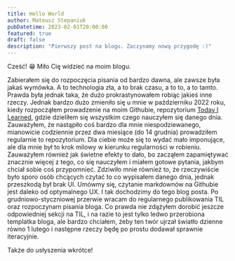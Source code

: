 ```yaml
---
title: Hello World
author: Mateusz Stepaniuk
pubDatetime: 2023-02-01T20:00:00
featured: true
draft: false
description: "Pierwszy post na blogu. Zaczynamy nową przygodę :)"
---
```


Cześć! 😁 Miło Cię widzieć na moim blogu. 

Zabierałem się do rozpoczęcia pisania od bardzo dawna, ale zawsze była jakaś wymówka.
A to technologia zła, a to brak czasu, a to to, a to tamto. Prawda była jednak taka, że dużo prokrastynowałem robiąc jakieś inne rzeczy. Jednak bardzo dużo zmieniło się u mnie w październiku 2022 roku, kiedy rozpocząłem prowadzenie na moim Githubie, repozytorium [Today I Learned](https://github.com/stepaniukm/today-i-learned), gdzie dzieliłem się wszystkim czego nauczyłem się danego dnia. Zauważyłem, że nastąpiło coś bardzo dla mnie niespodziewanego, mianowicie codziennie przez dwa miesiące (do 14 grudnia) prowadziłem regularnie to repozytorium. Dla ciebie może się to wydać mało imponujące, ale dla mnie był to krok milowy w kierunku regularności w robieniu. Zauważyłem również jak świetne efekty to dało, bo zacząłem zapamiętywać znacznie więcej z tego, co się nauczyłem i miałem gotowe pytania, jakbym chciał sobie coś przypomnieć. Zdziwiło mnie również to, że rzeczywiście było sporo osób chcących czytać to co wypisałem danego dnia, jednak przeszkodą był brak UI. Umówmy się, czytanie markdownów na Githubie jest daleko od optymalnego UX. I tak dochodzimy do tego blog posta. Po grudniowo-styczniowej przerwie wracam do regularnego publikowania TIL oraz rozpoczynam pisania bloga. Co prawda nie zdążyłem dorobić jeszcze odpowiedniej sekcji na TIL, i na razie to jest tylko ledwo przerobiona templatka bloga, ale bardzo chciałem, żeby ten twór ujrzał światło dzienne równo 1 lutego i następne rzeczy będę po prostu dodawał sprawnie iteracyjnie.

Także do usłyszenia wkrótce!
